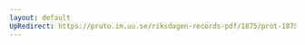 ```yaml
---
layout: default
UpRedirect: https://pruto.im.uu.se/riksdagen-records-pdf/1875/prot-1875--fk--004/prot-1875--fk--004_014.pdf
---
```


